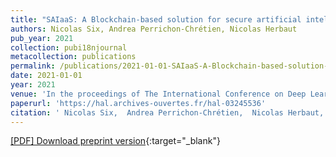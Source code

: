 ```yaml
---
title: "SAIaaS: A Blockchain-based solution for secure artificial intelligence as-a-Service"
authors: Nicolas Six, Andrea Perrichon-Chrétien, Nicolas Herbaut
pub_year: 2021
collection: pubi18njournal
metacollection: publications
permalink: /publications/2021-01-01-SAIaaS-A-Blockchain-based-solution-for-secure-artificial-intelligence-as-a-Service
date: 2021-01-01
year: 2021
venue: 'In the proceedings of The International Conference on Deep Learning, Big Data and Blockchain'
paperurl: 'https://hal.archives-ouvertes.fr/hal-03245536'
citation: ' Nicolas Six,  Andrea Perrichon-Chrétien,  Nicolas Herbaut, &quot;SAIaaS: A Blockchain-based solution for secure artificial intelligence as-a-Service.&quot; In the proceedings of The International Conference on Deep Learning, Big Data and Blockchain, 2021.'
---
```

[\[PDF\] Download preprint version](https://hal.archives-ouvertes.fr/hal-03245536){:target="_blank"}
